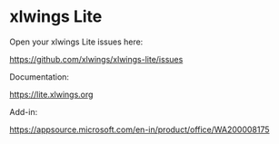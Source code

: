 # xlwings Lite

Open your xlwings Lite issues here:

https://github.com/xlwings/xlwings-lite/issues

Documentation:

https://lite.xlwings.org

Add-in:

https://appsource.microsoft.com/en-in/product/office/WA200008175
